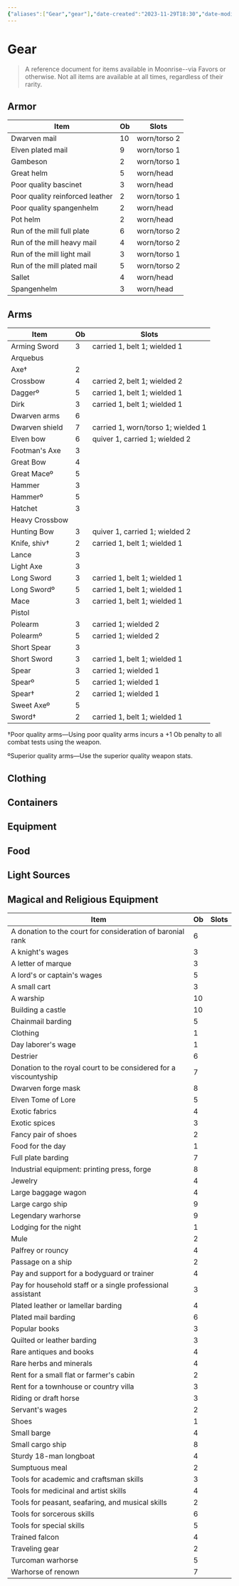 ```yaml
---
{"aliases":["Gear","gear"],"date-created":"2023-11-29T18:30","date-modified":"2023-11-29T19:30","dg-publish":true,"tags":["moonrise"],"title":"Gear","dg-path":"moonrise/gear.md","permalink":"/moonrise/gear/","dgPassFrontmatter":true}
---
```



# Gear

> A reference document for items available in Moonrise--via Favors or otherwise. Not all items are available at all times, regardless of their rarity.

## Armor

| Item                            | Ob  | Slots                                |
| ------------------------------- | --- | ------------------------------------ |
| Dwarven mail                    | 10  | worn/torso 2                         |
| Elven plated mail               | 9   | worn/torso 1                         |
| Gambeson                        | 2   | worn/torso 1                         |
| Great helm                      | 5   | worn/head                            |
| Poor quality bascinet           | 3   | worn/head                            |
| Poor quality reinforced leather | 2   | worn/torso 1                         |
| Poor quality spangenhelm        | 2   | worn/head                            |
| Pot helm                        | 2   | worn/head                            |
| Run of the mill full plate      | 6   | worn/torso 2                         |
| Run of the mill heavy mail      | 4   | worn/torso 2                         |
| Run of the mill light mail      | 3   | worn/torso 1                         |
| Run of the mill plated mail     | 5   | worn/torso 2                         |
| Sallet                          | 4   | worn/head                            |
| Spangenhelm                     | 3   | worn/head                            |

## Arms

| Item           | Ob  | Slots                                        |
| -------------- | --- | -------------------------------------------- |
| Arming Sword   | 3   | carried 1, belt 1; wielded 1                 |
| Arquebus       |     |                                              |
| Axe†           | 2   |                                              |
| Crossbow       | 4   | carried 2, belt 1; wielded 2                 |
| Daggerº        | 5   | carried 1, belt 1; wielded 1                 |
| Dirk           | 3   | carried 1, belt 1; wielded 1                 |
| Dwarven arms   | 6   |                                              |
| Dwarven shield | 7   | carried 1, worn/torso 1; wielded 1           |
| Elven bow      | 6   | quiver 1, carried 1; wielded 2 | 
| Footman's Axe  | 3   |                                              |
| Great Bow      | 4   |                                              |
| Great Maceº    | 5   |                                              |
| Hammer         | 3   |                                              |
| Hammerº        | 5   |                                              |
| Hatchet        | 3   |                                              |
| Heavy Crossbow |     |                                              |
| Hunting Bow    | 3   | quiver 1, carried 1; wielded 2 |
| Knife, shiv†   | 2   | carried 1, belt 1; wielded 1                 |
| Lance          | 3   |                                              |
| Light Axe      | 3   |                                              |
| Long Sword     | 3   | carried 1, belt 1; wielded 1                 |
| Long Swordº    | 5   | carried 1, belt 1; wielded 1                 |
| Mace           | 3   | carried 1, belt 1; wielded 1                 |
| Pistol         |     |                                              |
| Polearm        | 3   | carried 1; wielded 2                         |
| Polearmº       | 5   | carried 1; wielded 2                         |
| Short Spear    | 3   |                                              |
| Short Sword    | 3   | carried 1, belt 1; wielded 1                 |
| Spear          | 3   | carried 1; wielded 1                         |
| Spearº         | 5   | carried 1; wielded 1                         |
| Spear†         | 2   | carried 1; wielded 1                         |
| Sweet Axeº     | 5   |                                              |
| Sword†         | 2   | carried 1, belt 1; wielded 1                 |

†Poor quality arms—Using poor quality arms incurs a +1 Ob penalty to all combat tests using the weapon.

ºSuperior quality arms—Use the superior quality weapon stats.

## Clothing

## Containers

## Equipment

## Food

## Light Sources

## Magical and Religious Equipment

| Item                                                             | Ob  | Slots |
| ---------------------------------------------------------------- | --- | ----- |
| A donation to the court for consideration of baronial rank       | 6   |       |
| A knight's wages                                                 | 3   |       |
| A letter of marque                                               | 3   |       |
| A lord's or captain's wages                                      | 5   |       |
| A small cart                                                     | 3   |       |
| A warship                                                        | 10  |       |
| Building a castle                                                | 10  |       |
| Chainmail barding                                                | 5   |       |
| Clothing                                                         | 1   |       |
| Day laborer's wage                                               | 1   |       |
| Destrier                                                         | 6   |       |
| Donation to the royal court to be considered for a viscountyship | 7   |       |
| Dwarven forge mask                                               | 8   |       |
| Elven Tome of Lore                                               | 5   |       |
| Exotic fabrics                                                   | 4   |       |
| Exotic spices                                                    | 3   |       |
| Fancy pair of shoes                                              | 2   |       |
| Food for the day                                                 | 1   |       |
| Full plate barding                                               | 7   |       |
| Industrial equipment: printing press, forge                      | 8   |       |
| Jewelry                                                          | 4   |       |
| Large baggage wagon                                              | 4   |       |
| Large cargo ship                                                 | 9   |       |
| Legendary warhorse                                               | 9   |       |
| Lodging for the night                                            | 1   |       |
| Mule                                                             | 2   |       |
| Palfrey or rouncy                                                | 4   |       |
| Passage on a ship                                                | 2   |       |
| Pay and support for a bodyguard or trainer                       | 4   |       |
| Pay for household staff or a single professional assistant       | 3   |       |
| Plated leather or lamellar barding                               | 4   |       |
| Plated mail barding                                              | 6   |       |
| Popular books                                                    | 3   |       |
| Quilted or leather barding                                       | 3   |       |
| Rare antiques and books                                          | 4   |       |
| Rare herbs and minerals                                          | 4   |       |
| Rent for a small flat or farmer's cabin                          | 2   |       |
| Rent for a townhouse or country villa                            | 3   |       |
| Riding or draft horse                                            | 3   |       |
| Servant's wages                                                  | 2   |       |
| Shoes                                                            | 1   |       |
| Small barge                                                      | 4   |       |
| Small cargo ship                                                 | 8   |       |
| Sturdy 18-man longboat                                           | 4   |       |
| Sumptuous meal                                                   | 2   |       |
| Tools for academic and craftsman skills                          | 3   |       |
| Tools for medicinal and artist skills                            | 4   |       |
| Tools for peasant, seafaring, and musical skills                 | 2   |       |
| Tools for sorcerous skills                                       | 6   |       |
| Tools for special skills                                         | 5   |       |
| Trained falcon                                                   | 4   |       |
| Traveling gear                                                   | 2   |       |
| Turcoman warhorse                                                | 5   |       |
| Warhorse of renown                                               | 7   |       |
